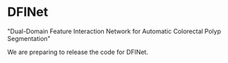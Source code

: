 # DFINet
"Dual-Domain Feature Interaction Network for Automatic Colorectal Polyp Segmentation"


We are preparing to release the code for DFINet.
